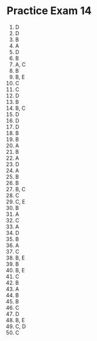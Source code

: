 # Practice Exam 14

1. D
2. D
3. B
4. A
5. D
6. B
7. A, C
8. B
9. B, E
10. C
11. C
12. D
13. B
14. B, C
15. D
16. D
17. D
18. B
19. B
20. A
21. B
22. A
23. D
24. A
25. B
26. B
27. B, C
28. C
29. C, E
30. B
31. A
32. C
33. A
34. D
35. B
36. A
37. C
38. B, E
39. B
40. B, E
41. C
42. B
43. A
44. B
45. B
46. C
47. D
48. B, E
49. C, D
50. C
